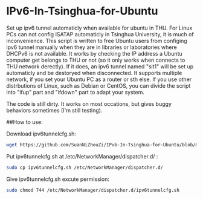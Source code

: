 # IPv6-In-Tsinghua-for-Ubuntu

Set up ipv6 tunnel automaticly when available for ubuntu in THU. For Linux PCs can not config ISATAP automaticly in Tsinghua University, it is much of inconvenience. This script is written to free Ubuntu users from configing ipv6 tunnel manually when they are in libraries or laboratories where DHCPv6 is not available. It works by checking the IP address a Ubuntu computer get belongs to THU or not (so it only works when connects to THU network derectly). If it does, an ipv6 tunnel named "sit1" will be set up automaticly and be destoryed when disconnected. It supports multiple network, if you set your Ubuntu PC as a router or sth else. If you use other distrbutions of Linux, such as Debian or CentOS, you can divide the script into "ifup" part and "ifdown" part to adapt your system.

The code is still dirty. It works on most occations, but gives buggy behaviors sometimes (I'm still testing). 

##How to use:

Download ipv6tunnelcfg.sh:

```bash
wget https://github.com/SuanNiZhouZi/IPv6-In-Tsinghua-for-Ubuntu/blob/master/ipv6tunnelcfg.sh
```

Put ipv6tunnelcfg.sh at /etc/NetworkManager/dispatcher.d/ :

```bash
sudo cp ipv6tunnelcfg.sh /etc/NetworkManager/dispatcher.d/
```

Give ipv6tunnelcfg.sh excute permission:

```bash
sudo chmod 744 /etc/NetworkManager/dispatcher.d/ipv6tunnelcfg.sh
```
